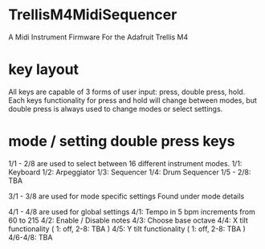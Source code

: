 # TrellisM4MidiSequencer
A Midi Instrument Firmware For the Adafruit Trellis M4

# key layout
All keys are capable of 3 forms of user input: press, double press, hold. Each keys functionality for press and hold will change between modes, but double press is always used to change modes or select settings.

# mode / setting double press keys
1/1 - 2/8 are used to select between 16 different instrument modes.
    1/1: Keyboard
    1/2: Arpeggiator
    1/3: Sequencer
    1/4: Drum Sequencer
    1/5 - 2/8: TBA

3/1 - 3/8 are used for mode specific settings
    Found under mode details

4/1 - 4/8 are used for global settings
    4/1: Tempo in 5 bpm increments from 60 to 215
    4/2: Enable / Disable notes
    4/3: Choose base octave
    4/4: X tilt functionality ( 1: off, 2-8: TBA )
    4/5: Y tilt functionality ( 1: off, 2-8: TBA )
    4/6-4/8: TBA